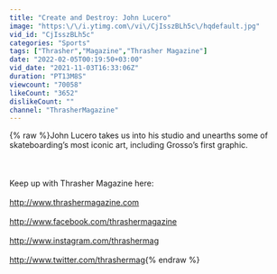 ```yaml
---
title: "Create and Destroy: John Lucero"
image: "https:\/\/i.ytimg.com\/vi\/CjIsszBLh5c\/hqdefault.jpg"
vid_id: "CjIsszBLh5c"
categories: "Sports"
tags: ["Thrasher","Magazine","Thrasher Magazine"]
date: "2022-02-05T00:19:50+03:00"
vid_date: "2021-11-03T16:33:06Z"
duration: "PT13M8S"
viewcount: "70058"
likeCount: "3652"
dislikeCount: ""
channel: "ThrasherMagazine"
---
```

{% raw %}John Lucero takes us into his studio and unearths some of skateboarding’s most iconic art, including Grosso’s first graphic.<br /><br /><br /><br />Keep up with Thrasher Magazine here:<br /><br /><a rel="nofollow" target="blank" href="http://www.thrashermagazine.com">http://www.thrashermagazine.com</a><br /><br /><a rel="nofollow" target="blank" href="http://www.facebook.com/thrashermagazine">http://www.facebook.com/thrashermagazine</a><br /><br /><a rel="nofollow" target="blank" href="http://www.instagram.com/thrashermag">http://www.instagram.com/thrashermag</a><br /><br /><a rel="nofollow" target="blank" href="http://www.twitter.com/thrashermag">http://www.twitter.com/thrashermag</a>{% endraw %}
